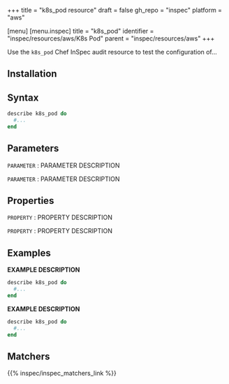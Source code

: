 +++
title = "k8s_pod resource"
draft = false
gh_repo = "inspec"
platform = "aws"

[menu]
  [menu.inspec]
    title = "k8s_pod"
    identifier = "inspec/resources/aws/K8s Pod"
    parent = "inspec/resources/aws"
+++


Use the `k8s_pod` Chef InSpec audit resource to test the configuration of...

## Installation

## Syntax

```ruby
describe k8s_pod do
  #...
end
```

## Parameters

`PARAMETER`
: PARAMETER DESCRIPTION

`PARAMETER`
: PARAMETER DESCRIPTION

## Properties

`PROPERTY`
: PROPERTY DESCRIPTION

`PROPERTY`
: PROPERTY DESCRIPTION

## Examples

**EXAMPLE DESCRIPTION**

```ruby
describe k8s_pod do
  #...
end
```

**EXAMPLE DESCRIPTION**

```ruby
describe k8s_pod do
  #...
end
```

## Matchers

{{% inspec/inspec_matchers_link %}}
